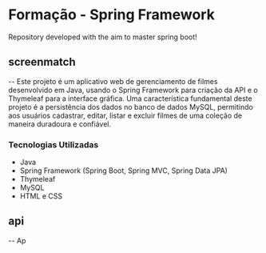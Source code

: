 # Formação - Spring Framework

Repository developed with the aim to master spring boot!

## screenmatch

-- Este projeto é um aplicativo web de gerenciamento de filmes desenvolvido em Java, usando o Spring Framework para criação da API e o Thymeleaf para a interface gráfica. Uma característica fundamental deste projeto é a persistência dos dados no banco de dados MySQL, permitindo aos usuários cadastrar, editar, listar e excluir filmes de uma coleção de maneira duradoura e confiável. 

### Tecnologias Utilizadas

* Java
* Spring Framework (Spring Boot, Spring MVC, Spring Data JPA)
* Thymeleaf
* MySQL
* HTML e CSS

## api

-- Ap
